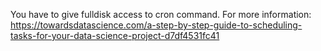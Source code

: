 You have to give fulldisk access to cron command.
For more information:
https://towardsdatascience.com/a-step-by-step-guide-to-scheduling-tasks-for-your-data-science-project-d7df4531fc41
